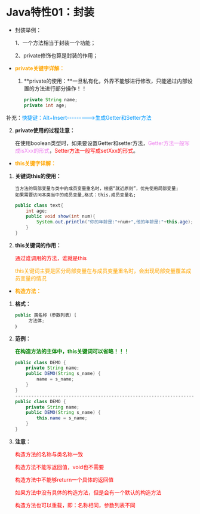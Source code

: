 # Java特性01：封装

- 封装举例：

  1、一个方法相当于封装一个功能；

  2、private修饰也算是封装的作用；

- <span style='color:orange'>**private关键字详解：**</span>

  1. **private的使用：**一旦私有化，外界不能够进行修改，只能通过内部设置的方法进行部分操作！！

     ```java
     private String name;
     private int age;
     ```
     

​			补充：<font color="#0099ff">快捷键：Alt+Insert--------->生成Getter和Setter方法</font>

2. **private使用的过程注意：**

   在使用boolean类型时，如果要设置Getter和setter方法，<span style='color:violet'>Getter方法一般写成isXxx的形式</span>，<span style='color:red'>Setter方法一般写成setXxx的形式</span>。


- <span style='color:orange'>**this关键字详解：**</span>

1. **关键词this的使用：**

   ```
   当方法的局部变量与类中的成员变量重名时，根据“就近原则”，优先使用局部变量;
   如果需要访问本类当中的成员变量,格式：this.成员变量名;
   ```

   ```java
   public class text{
       int age;
       public void show(int num){
           System.out.println("你的年龄是:"+num+",他的年龄是:"+this.age);
       }
   }
   ```

2. **this关键词的作用：**

   <span style='color:red'>通过谁调用的方法，谁就是this</span>

   <span style='color:orange'>this关键词主要是区分局部变量在与成员变量重名时，会出现局部变量覆盖成员变量的情况</span>

- <span style='color:orange'>**构造方法：**</span>

1. **格式：**

   ```java
   public 类名称（参数列表）｛
   		方法体;
   ｝
   ```

2. **范例：**

   <span style='color:green'>**在构造方法的主体中，this关键词可以省略！！！**</span>

   ```java
   public class DEMO {
       private String name;
       public DEMO(String s_name) {
           name = s_name;
       }
   }
   ---------------------------------------------------------------------------------------------------------
   public class DEMO {
       private String name;
       public DEMO(String s_name) {
           this.name = s_name;
       }
   }
   ```

   

3. **注意：**

   <span style='color:red'>构造方法的名称与类名称一致</span>

   <span style='color:red'>构造方法不能写返回值，void也不需要</span>

   <span style='color:red'>构造方法中不能够return一个具体的返回值</span>

   <span style='color:red'>如果方法中没有具体的构造方法，但是会有一个默认的构造方法</span>

   <span style='color:red'>构造方法也可以重载，即：名称相同，参数列表不同</span>

   


